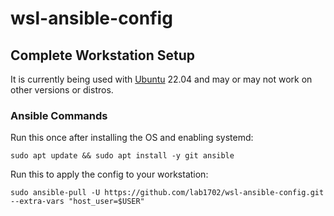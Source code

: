 # wsl-ansible-config

## Complete Workstation Setup

It is currently being used with [Ubuntu](https://ubuntu.com/) 22.04 and may or may not work on other versions or distros.

### Ansible Commands

Run this once after installing the OS and enabling systemd:

    sudo apt update && sudo apt install -y git ansible

Run this to apply the config to your workstation:

    sudo ansible-pull -U https://github.com/lab1702/wsl-ansible-config.git --extra-vars "host_user=$USER"
